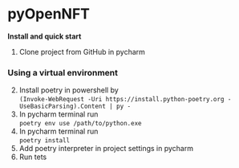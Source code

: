 # pyOpenNFT

**Install and quick start**  

1. Clone project from GitHub in pycharm
### Using a virtual environment
2. Install poetry in powershell by  
`(Invoke-WebRequest -Uri https://install.python-poetry.org -UseBasicParsing).Content | py -`
3. In pycharm terminal run   
`poetry env use /path/to/python.exe`  
4. In pycharm terminal run   
`poetry install`
5. Add poetry interpreter in project settings in pycharm   
6. Run tets  
